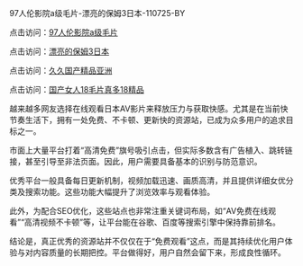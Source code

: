 97人伦影院a级毛片-漂亮的保姆3日本-110725-BY

点击访问：<a href="https://heiliao2dmwwy.pages.dev">97人伦影院a级毛片</a>

点击访问：<a href="https://heiliaoll4qsx.pages.dev">漂亮的保姆3日本</a>

点击访问：<a href="https://heiliaowzu4ur.pages.dev">久久国产精品亚洲</a>

点击访问：<a href="https://heiliaozj3tjd.pages.dev">国产女人18毛片真多18精品</a>

越来越多网友选择在线观看日本AV影片来释放压力与获取快感。尤其是在当前快节奏生活下，拥有一处免费、不卡顿、更新快的资源站，已成为众多用户的追求目标之一。  
 
市面上大量平台打着“高清免费”旗号吸引点击，但实际多数含有广告植入、跳转链接，甚至引导至非法页面。因此，用户需要具备基本的识别与防范意识。  
 
优秀平台一般具备每日更新机制，视频加载迅速、画质高清，并且提供详细女优分类及搜索功能。这些功能大幅提升了浏览效率与观看体验。  
 
此外，为配合SEO优化，这些站点也非常注重关键词布局，如“AV免费在线观看”“高清视频不卡顿”等，让平台能在谷歌、百度等搜索引擎中保持靠前排名。  
 
结论是，真正优秀的资源站并不仅仅在于“免费观看”这点，而是其持续优化用户体验与对内容质量的长期把控。平台做得好，用户自然会留下来，形成良性循环。

<span style="display:none;">[Canonical link]( https://github.com/yuyu071025/riben23522 )</span>
